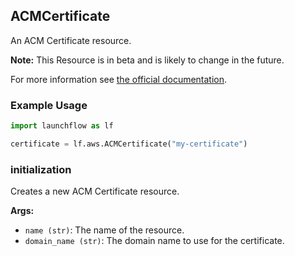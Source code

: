 ## ACMCertificate

An ACM Certificate resource.

**Note:** This Resource is in beta and is likely to change in the future.

For more information see [the official documentation](https://docs.aws.amazon.com/acm/).

### Example Usage
```python
import launchflow as lf

certificate = lf.aws.ACMCertificate("my-certificate")
```

### initialization

Creates a new ACM Certificate resource.

**Args:**
- `name (str)`: The name of the resource.
- `domain_name (str)`: The domain name to use for the certificate.

